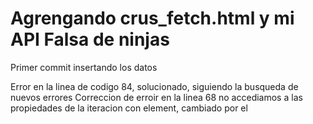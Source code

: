 # Agrengando crus_fetch.html y mi API Falsa de ninjas

Primer commit insertando los datos

Error en la linea de codigo 84, solucionado, siguiendo la busqueda de nuevos errores
Correccion de erroir en la linea 68 no accediamos a las propiedades de la iteracion con element, cambiado por el
